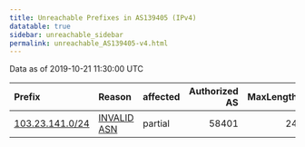 ```yaml
---
title: Unreachable Prefixes in AS139405 (IPv4)
datatable: true
sidebar: unreachable_sidebar
permalink: unreachable_AS139405-v4.html
---
```


Data as of 2019-10-21 11:30:00 UTC


<div class="datatable-begin"></div>

| Prefix                                                   | Reason                                                                                                  | affected   |   Authorized AS |   MaxLength | Anchor                                       |   unreachable /24s |
|:---------------------------------------------------------|:--------------------------------------------------------------------------------------------------------|:-----------|----------------:|------------:|:---------------------------------------------|-------------------:|
| [103.23.141.0/24](https://stat.ripe.net/103.23.141.0/24) | [INVALID ASN](https://rpki-validator.ripe.net/announcement-preview?asn=AS139405&prefix=103.23.141.0/24) | partial    |           58401 |          24 | [APNIC](unreachable_APNIC_RPKI_Root-v4.html) |                  1 |

<div class="datatable-end"></div>